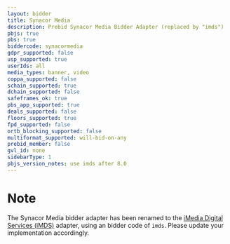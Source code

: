 ```yaml
---
layout: bidder
title: Synacor Media
description: Prebid Synacor Media Bidder Adapter (replaced by "imds")
pbjs: true
pbs: true
biddercode: synacormedia
gdpr_supported: false
usp_supported: true
userIds: all
media_types: banner, video
coppa_supported: false
schain_supported: true
dchain_supported: false
safeframes_ok: true
pbs_app_supported: true
deals_supported: false
floors_supported: true
fpd_supported: false
ortb_blocking_supported: false
multiformat_supported: will-bid-on-any
prebid_member: false
gvl_id: none
sidebarType: 1
pbjs_version_notes: use imds after 8.0
---
```


# Note

The Synacor Media bidder adapter has been renamed to the [iMedia Digital Services (iMDS)](/dev-docs/bidders/imds.html) adapter, using an bidder code of `imds`. Please update your implementation accordingly.
